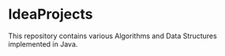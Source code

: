 # IdeaProjects

This repository contains various Algorithms and Data Structures implemented in Java.
